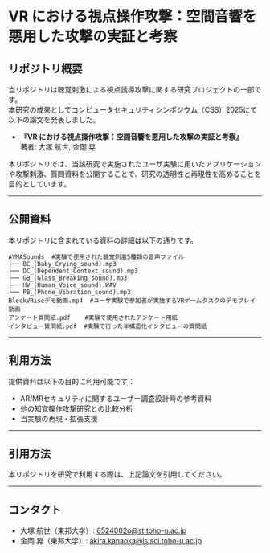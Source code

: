 # VR における視点操作攻撃：空間音響を悪用した攻撃の実証と考察

## リポジトリ概要
当リポジトリは聴覚刺激による視点誘導攻撃に関する研究プロジェクトの一部です。  
本研究の成果としてコンピュータセキュリティシンポジウム（CSS）2025にて以下の論文を発表しました。

- **『VR における視点操作攻撃：空間音響を悪用した攻撃の実証と考察』**  
  著者: 大塚 航世, 金岡 晃

本リポジトリでは、当該研究で実施されたユーザ実験に用いたアプリケーションや攻撃刺激、質問資料を公開することで、研究の透明性と再現性を高めることを目的としています。

---

## 公開資料
本リポジトリに含まれている資料の詳細は以下の通りです。


    AVMASounds  #実験で使用された聴覚刺激5種類の音声ファイル
    ├── BC_(Baby_Crying_sound).mp3
    ├── DC_(Dependent_Context_sound).mp3
    ├── GB_(Glass_Breaking_sound).mp3
    ├── HV_(Human_Voice_sound).WAV
    └── PB_(Phone_Vibration_sound).mp3
    BlockVRiseデモ動画.mp4  #ユーザ実験で参加者が実施するVRゲームタスクのデモプレイ動画
    アンケート質問紙.pdf    #実験で使用されたアンケート用紙
    インタビュー質問紙.pdf  #実験で行った半構造化インタビューの質問紙


---

## 利用方法
提供資料は以下の目的に利用可能です：

- AR/MRセキュリティに関するユーザー調査設計時の参考資料
- 他の知覚操作攻撃研究との比較分析
- 当実験の再現・拡張支援

---

## 引用方法
本リポジトリを研究で利用する際は、上記論文を引用してください。

---

## コンタクト
- 大塚 航世（東邦大学）: 6524002o@st.toho-u.ac.jp  
- 金岡 晃（東邦大学）: akira.kanaoka@is.sci.toho-u.ac.jp  

